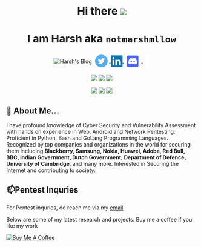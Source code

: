 <h1 align=center>Hi there  <img src="https://raw.githubusercontent.com/aemmadi/aemmadi/master/wave.gif" width="30"></h1>

<h1 align=center> I am Harsh aka <code>notmarshmllow</code> </h1>

<p align=center>
<a href="https://notmarshmllow.github.io"><img align="center" alt="Harsh's Blog" width="42px" src="https://user-images.githubusercontent.com/60079743/179577892-d025de13-f1b4-4377-b53d-94a8475d5ffa.png" /></a>
<a href="https://twitter.com/notmarshmllow"><img align="center" alt="Harsh's Twitter" width="42px" src="https://github.com/notmarshmllow/notmarshmllow/blob/main/image-removebg-preview%20(4).png?raw=true" /> </a>
<a href="https://linkedin.com/in/harshparekh11"><img align="center" alt="Harsh's LinkedIn" width="31px" src="https://github.com/notmarshmllow/notmarshmllow/blob/main/image-removebg-preview%20(5).png?raw=true" /> </a>
<a href="https://discordapp.com/users/603679966705483786"><img align="center" alt="Harsh's Discord" width="46px" src="https://github.com/notmarshmllow/notmarshmllow/blob/main/discord%20logo.png?raw=true" /> </a>
  <a href="https://hackerone.com/notmarshmllow21"><img align="center" alt="Harsh's Hackerone" width="18px" src="https://github.com/notmarshmllow/notmarshmllow/blob/main/h1.png?raw=true" /></a> 
</p>

<p align=center>
  <img src="https://img.shields.io/badge/Blogger-FF5722?style=for-the-badge&logo=blogger&logoColor=white">
  <img src="https://img.shields.io/badge/Ethical%20Hacker-696969?style=for-the-badge&logoColor=white">
  <img src="https://img.shields.io/badge/Pentester-4169E1?style=for-the-badge&logoColor=red">
</p>

<p align=center>
    <img src="https://img.shields.io/badge/HackerOne-000000?style=for-the-badge&logo=hackerone&logoColor=white">
  <img src="https://img.shields.io/badge/bugcrowd-FF5733?style=for-the-badge&logoColor=black&logo=bugcrowd">
  <img src="https://img.shields.io/badge/intigriti-4169E1?style=for-the-badge&logoColor=black&logo=intigriti">
 

</p>

## 💬 About Me...

I have profound knowledge of Cyber Security and Vulnerability Assessment with hands on experience in Web, Android and Network Pentesting. Proficient in Python, Bash and GoLang Programming Languages. Recognized by top companies and organizations in the world for securing them including <b>Blackberry, Samsung, Nokia, Huawei, Adobe, Red Bull, BBC, Indian Government, Dutch Government, Department of Defence, University of Cambridge</b>, and many more. Interested in Securing the Internet and contributing to society. 


## 📫Pentest Inquries

For Pentest inquries, do reach me via my <a href=mailto:harshparekh3703@gmail.com>email</a>

Below are some of my latest research and projects. Buy me a coffee if you like my work

<a href="https://www.buymeacoffee.com/notmarshmllow" target="_blank"><img src="https://cdn.buymeacoffee.com/buttons/v2/default-yellow.png" alt="Buy Me A Coffee" style="height: 60px !important;width: 217px !important;" ></a>

<!--
**notmarshmllow/notmarshmllow** is a ✨ _special_ ✨ repository because its `README.md` (this file) appears on your GitHub profile.

Here are some ideas to get you started:

- 🔭 I’m currently working on ...
- 🌱 I’m currently learning ...
- 👯 I’m looking to collaborate on ...
- 🤔 I’m looking for help with ...
- 💬 Ask me about ...
- 📫 How to reach me: ...
- 😄 Pronouns: ...
- ⚡ Fun fact: ...
-->
